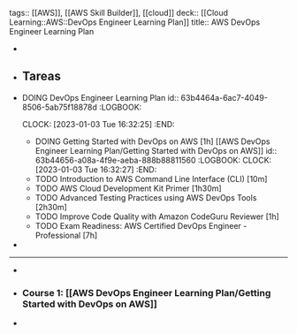 tags:: [[AWS]], [[AWS Skill Builder]], [[cloud]]
deck:: [[Cloud Learning::AWS::DevOps Engineer Learning Plan]]
title:: AWS DevOps Engineer Learning Plan

-
- ## Tareas
- DOING DevOps Engineer Learning Plan
  id:: 63b4464a-6ac7-4049-8506-5ab75f18878d
  :LOGBOOK:
  
  CLOCK: [2023-01-03 Tue 16:32:25]
  :END:
	- DOING Getting Started with DevOps on AWS [1h] [[AWS DevOps Engineer Learning Plan/Getting Started with DevOps on AWS]]
	  id:: 63b44656-a08a-4f9e-aeba-888b88811560
	  :LOGBOOK:
	  CLOCK: [2023-01-03 Tue 16:32:27]
	  :END:
	- TODO Introduction to AWS Command Line Interface (CLI) [10m]
	- TODO AWS Cloud Development Kit Primer [1h30m]
	- TODO Advanced Testing Practices using AWS DevOps Tools [2h30m]
	- TODO Improve Code Quality with Amazon CodeGuru Reviewer [1h]
	- TODO Exam Readiness: AWS Certified DevOps Engineer - Professional [7h]
-
- ---
-
- ### Course 1: [[AWS DevOps Engineer Learning Plan/Getting Started with DevOps on AWS]]
-